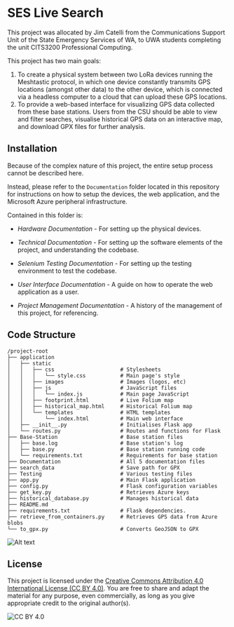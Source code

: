 # SES Live Search


This project was allocated by Jim Catelli from the Communications Support Unit of the State Emergency Services of WA, to UWA students completing the unit CITS3200 Professional Computing.

This project has two main goals:
1. To create a physical system between two LoRa devices running the Meshtastic protocol, in which one device constantly transmits GPS locations (amongst other data) to the other device, which is connected via a headless computer to a cloud that can upload these GPS locations.
2. To provide a web-based interface for visualizing GPS data collected from these base stations. Users from the CSU should be able to view and filter searches, visualise historical GPS data on an interactive map, and download GPX files for further analysis.


## Installation


Because of the complex nature of this project, the entire setup process cannot be described here.

Instead, please refer to the `Documentation` folder located in this repository for instructions on how to setup the devices, the web application, and the Microsoft Azure peripheral infrastructure.

Contained in this folder is:
- *Hardware Documentation* - For setting up the physical devices.

- *Technical Documentation* - For setting up the software elements of the project, and understanding the codebase.

- *Selenium Testing Documentation* - For setting up the testing environment to test the codebase.

- *User Interface Documentation* - A guide on how to operate the web application as a user.

- *Project Management Documentation* - A history of the management of this project, for referencing.


## Code Structure

```
/project-root
├── application
│   ├── static
│   │   ├── css                     # Stylesheets
│   │   │   └── style.css           # Main page's style
│   │   ├── images                  # Images (logos, etc)
│   │   ├── js                      # JavaScript files
│   │   │   └── index.js            # Main page JavaScript
│   │   ├── footprint.html          # Live Folium map
│   │   ├── historical_map.html     # Historical Folium map
│   │   └── templates               # HTML templates
│   │       └── index.html          # Main web interface
│   ├── __init__.py                 # Initialises Flask app
│   └── routes.py                   # Routes and functions for Flask
├── Base-Station                    # Base station files
│   ├── base.log                    # Base station's log
│   ├── base.py                     # Base station running code
│   └── requirements.txt            # Requirements for base station
├── Documentation                   # All 5 documentation files
├── search_data                     # Save path for GPX
├── Testing                         # Various testing files
├── app.py                          # Main Flask application
├── config.py                       # Flask configuration variables
├── get_key.py                      # Retrieves Azure keys
├── historical_database.py          # Manages historical data
├── README.md
├── requirements.txt                # Flask dependencies.
├── retrieve_from_containers.py     # Retrieves GPS data from Azure blobs
└── to_gpx.py                       # Converts GeoJSON to GPX
```

![Alt text](application/static/images/Resource_Organisation?raw=true "Resource Organisation")

## License

This project is licensed under the [Creative Commons Attribution 4.0 International License (CC BY 4.0)](https://creativecommons.org/licenses/by/4.0/). You are free to share and adapt the material for any purpose, even commercially, as long as you give appropriate credit to the original author(s).

![CC BY 4.0](https://i.creativecommons.org/l/by/4.0/88x31.png)
